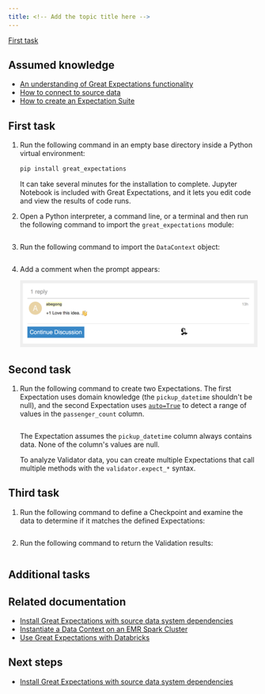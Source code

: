 ```yaml
---
title: <!-- Add the topic title here -->
---
```


<!-- Provide a meaningful overview here. Tell the user what they will accomplish and what value it provides. Use second person rather than first person — you instead of we. Address the reader as you, and assume that the reader is the person who's doing the tasks that you're documenting. Limit your introductory statement to two or three sentences. -->

<!-- To link to a specific section within this template, use the format provided in the following example. -->

[First task](#first-task)

## Assumed knowledge

<!-- List the existing knowledge a user should have before they start the tutorial. Link to relevant information if it's available. What follows is an example provided for your reference. If existing knowledge isn't required, remove this section.-->

- [An understanding of Great Expectations functionality](../guides/setup/setup_overview.md)
- [How to connect to source data](../guides/connecting_to_your_data/connect_to_data_lp.md)
- [How to create an Expectation Suite](../guides/expectations/create_expectations_overview.md)

## First task 

<!-- Update the task heading. Use sentence case for headings and titles and avoid using -ing verb forms (gerunds) in headings or titles. Section headings should describe the type of content that's in the section. For example, Create an instance. For more information about the correct heading format, see [Headings and titles](https://developers.google.com/style/headings).-->

<!-- In a numbered list, describe what the user must do to accomplish the task successfully. Avoid long narrative descriptions of functionality and behaviour. If the behaviour is obvious, it doesn't need to be described. Provide users with only the information they need to know. When necessary, provide or link to code samples. What follows is an example provided for your reference. -->

1. Run the following command in an empty base directory inside a Python virtual environment:

    ```bash title="Terminal input"
    pip install great_expectations
    ```

    It can take several minutes for the installation to complete. Jupyter Notebook is included with Great Expectations, and it lets you edit code and view the results of code runs.

2. Open a Python interpreter, a command line, or a terminal and then run the following command to import the `great_expectations` module:

    ```python title="Python" name="version-0.17.23 tutorials/quickstart/quickstart.py import_gx"
    ```

3. Run the following command to import the `DataContext` object:

    ```python title="Python" name="version-0.17.23 tutorials/quickstart/quickstart.py get_context"
    ```
4. Add a comment when the prompt appears:

    ![Response dialog](../team_templates/images/comments_box_with_comment.png)

    <!-- To include images in procedure steps, or elsewhere in this template, add them to the images sub-folder in the `team_templates` folder and use underscores as delimiters in the filename. For example, `comments_box_with_comment`. Use the .png format for images. Use images sparingly.  -->

## Second task

<!-- If necessary, add a secondary task here. Use the same format that you used in the first task. What follows is an example provided for your reference. -->

1. Run the following command to create two Expectations. The first Expectation uses domain knowledge (the `pickup_datetime` shouldn't be null), and the second Expectation uses [`auto=True`](../guides/expectations/how_to_use_auto_initializing_expectations.md#using-autotrue) to detect a range of values in the `passenger_count` column. 

    ```python title="Python" name="version-0.17.23 tutorials/quickstart/quickstart.py create_expectation"
    ```
    The Expectation assumes the `pickup_datetime` column always contains data.  None of the column's values are null.

    To analyze Validator data, you can create multiple Expectations that call multiple methods with the `validator.expect_*` syntax.

## Third task

<!-- If necessary, add a tertiary task here. Use the same format that you used in the first task. What follows is an example provided for your reference. -->

1. Run the following command to define a Checkpoint and examine the data to determine if it matches the defined Expectations: 

    ```python title="Python" name="version-0.17.23 tutorials/quickstart/quickstart.py create_checkpoint"
    ```

2. Run the following command to return the Validation results:

    ```python title="Python" name="version-0.17.23 tutorials/quickstart/quickstart.py run_checkpoint"
    ```

## Additional tasks

<!-- If necessary, continue adding tasks following the format you used in the first, second, and third tasks. If there aren't any additional tasks, remove this section. -->

## Related documentation

<!-- List the secondary resources that can help a user get a better understanding of the subject matter discussed in this tutorial. Don't add an introductory statement for the list. If a user needs to complete additional tasks to complete this process, use a Next steps section instead. What follows is an example provided for your reference. If there aren't any related documents, remove this section.-->

- [Install Great Expectations with source data system dependencies](../guides/setup/installation/install_gx.md)
- [Instantiate a Data Context on an EMR Spark Cluster](../deployment_patterns/how_to_instantiate_a_data_context_on_an_emr_spark_cluster.md)
- [Use Great Expectations with Databricks](../tutorials/getting_started/how_to_use_great_expectations_in_databricks.md)

## Next steps

<!-- If this tutorial is the first step in a process and there are other tasks the user must complete to finish the process, list the topics here with links to the relevant information. If you want to link to related information, use a Related topics section instead. Don't add an introductory statement for the list. What follows is an example provided for your reference. If there aren't next steps, remove this section.-->

- [Install Great Expectations with source data system dependencies](../guides/setup/installation/install_gx.md)